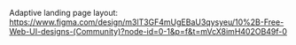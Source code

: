 Adaptive landing page layout: https://www.figma.com/design/m3lT3GF4mUgEBaU3qysyeu/10%2B-Free-Web-UI-designs-(Community)?node-id=0-1&p=f&t=mVcX8imH402OB49f-0

